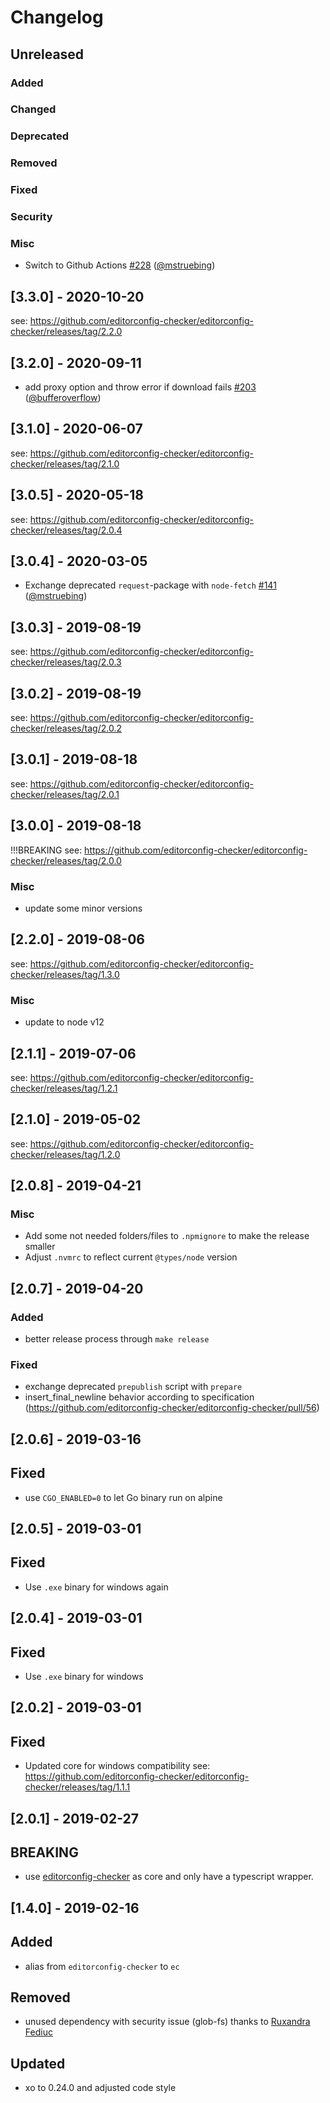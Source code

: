 # Changelog

## Unreleased

### Added

### Changed

### Deprecated

### Removed

### Fixed

### Security

### Misc

- Switch to Github Actions [#228](https://github.com/editorconfig-checker/editorconfig-checker.javascript/pull/228) ([@mstruebing](https://github.com/mstruebing))

## [3.3.0] - 2020-10-20

see: https://github.com/editorconfig-checker/editorconfig-checker/releases/tag/2.2.0

## [3.2.0] - 2020-09-11

- add proxy option and throw error if download fails [#203](https://github.com/editorconfig-checker/editorconfig-checker.javascript/pull/203) ([@bufferoverflow](https://github.com/bufferoverflow))

## [3.1.0] - 2020-06-07

see: https://github.com/editorconfig-checker/editorconfig-checker/releases/tag/2.1.0

## [3.0.5] - 2020-05-18

see: https://github.com/editorconfig-checker/editorconfig-checker/releases/tag/2.0.4

## [3.0.4] - 2020-03-05

- Exchange deprecated `request`-package with `node-fetch` [#141](https://github.com/editorconfig-checker/editorconfig-checker.javascript/pull/141) ([@mstruebing](https://github.com/mstruebing))

## [3.0.3] - 2019-08-19

see: https://github.com/editorconfig-checker/editorconfig-checker/releases/tag/2.0.3

## [3.0.2] - 2019-08-19

see: https://github.com/editorconfig-checker/editorconfig-checker/releases/tag/2.0.2

## [3.0.1] - 2019-08-18

see: https://github.com/editorconfig-checker/editorconfig-checker/releases/tag/2.0.1

## [3.0.0] - 2019-08-18

!!!BREAKING
see: https://github.com/editorconfig-checker/editorconfig-checker/releases/tag/2.0.0

### Misc

- update some minor versions

## [2.2.0] - 2019-08-06

see: https://github.com/editorconfig-checker/editorconfig-checker/releases/tag/1.3.0

### Misc

- update to node v12

## [2.1.1] - 2019-07-06

see: https://github.com/editorconfig-checker/editorconfig-checker/releases/tag/1.2.1

## [2.1.0] - 2019-05-02

see: https://github.com/editorconfig-checker/editorconfig-checker/releases/tag/1.2.0

## [2.0.8] - 2019-04-21

### Misc

- Add some not needed folders/files to `.npmignore` to make the release smaller
- Adjust `.nvmrc` to reflect current `@types/node` version

## [2.0.7] - 2019-04-20

### Added

- better release process through `make release`

### Fixed

- exchange deprecated `prepublish` script with `prepare`
- insert_final_newline behavior according to specification (https://github.com/editorconfig-checker/editorconfig-checker/pull/56)

## [2.0.6] - 2019-03-16

## Fixed

- use `CGO_ENABLED=0` to let Go binary run on alpine

## [2.0.5] - 2019-03-01

## Fixed

- Use `.exe` binary for windows again

## [2.0.4] - 2019-03-01

## Fixed

- Use `.exe` binary for windows

## [2.0.2] - 2019-03-01

## Fixed

- Updated core for windows compatibility see: https://github.com/editorconfig-checker/editorconfig-checker/releases/tag/1.1.1

## [2.0.1] - 2019-02-27

## BREAKING

- use [editorconfig-checker](https://github.com/editorconfig-checker/editorconfig-checker) as core and only have a typescript wrapper.

## [1.4.0] - 2019-02-16

## Added

- alias from `editorconfig-checker` to `ec`

## Removed

- unused dependency with security issue (glob-fs) thanks to [Ruxandra Fediuc](https://github.com/ruxandrafed)

## Updated

- xo to 0.24.0 and adjusted code style
